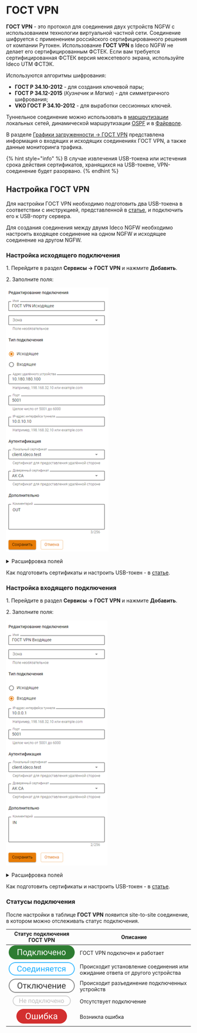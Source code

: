 # ГОСТ VPN

**ГОСТ VPN** - это протокол для соединения двух устройств NGFW с использованием технологии виртуальной частной сети. Соединение шифруется с применением российского сертифицированного решения от компании Рутокен. Использование **ГОСТ VPN** в Ideco NGFW не делает его сертифицированным ФСТЕК. Если вам требуется сертифицированная ФСТЕК версия межсетевого экрана, используйте Ideco UTM ФСТЭК. 

Используются алгоритмы шифрования:

* **ГОСТ Р 34.10-2012** - для создания ключевой пары;
* **ГОСТ Р 34.12-2015** (*Кузнечик* и *Магма*) - для симметричного шифрования;
* **VKO ГОСТ Р 34.10-2012** - для выработки сессионных ключей.

Туннельное соединение можно использовать в [маршрутизации](/settings/services/routing.md) локальных сетей, динамической маршрутизации [OSPF](/settings/services/ospf.md) и в [Файрволе](/settings/access-rules/firewall.md).

В разделе [Графики загруженности -> ГОСТ VPN](/settings/monitor/workload-schedule.md#gost-vpn) представлена информация о входящих и исходящих соединениях ГОСТ VPN, а также данные мониторинга трафика.

{% hint style="info" %}
В случае извлечения USB-токена или истечения срока действия сертификатов, хранящихся на USB-токене, VPN-соединение будет разорвано.
{% endhint %}

## Настройка ГОСТ VPN

Для настройки ГОСТ VPN необходимо подготовить два USB-токена в соответствии с инструкцией, представленной в [статье](/settings/services/usb_tokens.md), и подключить его к USB-порту сервера.

Для создания соединения между двумя Ideco NGFW необходимо настроить входящее соединение на одном NGFW и исходящее соединение на другом NGFW.

### Настройка исходящего подключения

1\. Перейдите в раздел **Сервисы -> ГОСТ VPN** и нажмите **Добавить**.

2\. Заполните поля:

![](/.gitbook/assets/gost-vpn.png)

<details>

<summary>Расшифровка полей</summary>

* **Имя** - максимальное количество символов - 42;
* **Зона** - выберите зону, в которую нужно добавить подключение, или оставьте поле пустым;
* **Тип подключения** - выберите **Исходящее**;
* **Адрес удаленного устройства** - введите доменное имя другого Ideco NGFW или его белый IP-адрес;
* **Порт** - введите порт в диапазоне от 5001 до 6000;
* **IP-адрес интерфейса туннеля** - укажите IP-адрес интерфейса туннеля, который будет использоваться для маршрутизации данных на сетевом уровне;
* **Локальный сертификат** - выберите локальный сертификат настраиваемого устройства, который содержит приватный ключ и хранится на USB-токене;
* **Доверенный сертификат** - выберите доверенный сертификат, который хранится на том же USB-токене, где находится локальный сертификат.

</details>

Как подготовить сертификаты и настроить USB-токен - в [статье](/settings/services/usb_tokens.md).

### Настройка входящего подключения

1\. Перейдите в раздел **Сервисы -> ГОСТ VPN** и нажмите **Добавить**.

2\. Заполните поля:

![](/.gitbook/assets/gost-vpn1.png)

<details>
<summary>Расшифровка полей</summary>

* **Имя** - максимальное количество символов - 42;
* **Зона** - выберите зону, в которую нужно добавить подключение, или оставьте поле пустым;
* **Тип подключения** - выберите **Входящее**;
* **IP-адрес интерфейса туннеля** - укажите IP-адрес интерфейса туннеля, который будет использоваться для маршрутизации данных на сетевом уровне;
* **Порт** - введите порт в диапазоне от 5001 до 6000;
* **Локальный сертификат** - выберите локальный сертификат настраиваемого устройства, который содержит приватный ключ и хранится на USB-токене;
* **Доверенный сертификат** - выберите доверенный сертификат, который хранится на том же USB-токене, где находится локальный сертификат.

</details>

Как подготовить сертификаты и настроить USB-токен - в [статье](/settings/services/usb_tokens.md).

### Статусы подключения

После настройки в таблице **ГОСТ VPN** появится site-to-site соединение, в котором можно отслеживать статус подключения.

<table><thead><tr><th width="180" align="center">Статус подключения ГОСТ VPN</th><th>Описание</th></tr></thead><tbody><tr><td align="center"><img src="/.gitbook/assets/gost_vpn_connect.png" alt="icon-tokens-green.png" data-size="line"></td><td>ГОСТ VPN подключен и работает</td></tr><tr><td align="center"><img src="/.gitbook/assets/gost_vpn_connecting.png" alt="icon-tokens-grey.png" data-size="line"></td><td>Происходит установление соединения или ожидание ответа от другого устройства</td></tr><tr><td align="center"><img src="/.gitbook/assets/gost_vpn_disable.png" alt="icon-tokens-error.png" data-size="line"></td><td>Происходит разъединение подключенных устройств</td></tr><tr><td align="center"><img src="/.gitbook/assets/gost_vpn_not_connect.png" alt="icon-tokens-error.png" data-size="line"></td><td>Отсутствует подключение</td></tr><tr><td align="center"><img src="/.gitbook/assets/gost_vpn_error.png" alt="icon-tokens-error.png" data-size="line"></td><td>Возникла ошибка</td></tr></tbody></table>